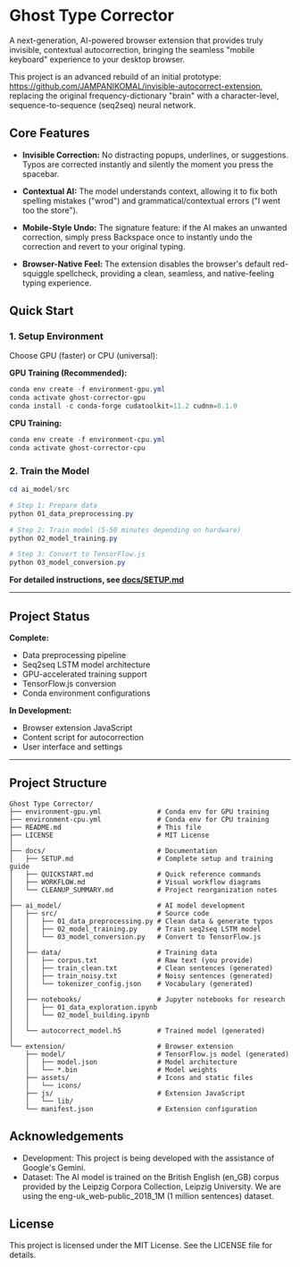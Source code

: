 # Ghost Type Corrector

A next-generation, AI-powered browser extension that provides truly invisible, contextual autocorrection, bringing the seamless "mobile keyboard" experience to your desktop browser.

This project is an advanced rebuild of an initial prototype: https://github.com/JAMPANIKOMAL/invisible-autocorrect-extension, replacing the original frequency-dictionary "brain" with a character-level, sequence-to-sequence (seq2seq) neural network.

## Core Features

- **Invisible Correction:** No distracting popups, underlines, or suggestions. Typos are corrected instantly and silently the moment you press the spacebar.

- **Contextual AI:** The model understands context, allowing it to fix both spelling mistakes ("wrod") and grammatical/contextual errors ("I went too the store").

- **Mobile-Style Undo:** The signature feature: if the AI makes an unwanted correction, simply press Backspace once to instantly undo the correction and revert to your original typing.

- **Browser-Native Feel:** The extension disables the browser's default red-squiggle spellcheck, providing a clean, seamless, and native-feeling typing experience.

## Quick Start

### 1. Setup Environment

Choose GPU (faster) or CPU (universal):

**GPU Training (Recommended):**
```powershell
conda env create -f environment-gpu.yml
conda activate ghost-corrector-gpu
conda install -c conda-forge cudatoolkit=11.2 cudnn=8.1.0
```

**CPU Training:**
```powershell
conda env create -f environment-cpu.yml
conda activate ghost-corrector-cpu
```

### 2. Train the Model

```powershell
cd ai_model/src

# Step 1: Prepare data
python 01_data_preprocessing.py

# Step 2: Train model (5-50 minutes depending on hardware)
python 02_model_training.py

# Step 3: Convert to TensorFlow.js
python 03_model_conversion.py
```

**For detailed instructions, see [docs/SETUP.md](docs/SETUP.md)**

---

## Project Status

**Complete:**
- Data preprocessing pipeline
- Seq2seq LSTM model architecture  
- GPU-accelerated training support
- TensorFlow.js conversion
- Conda environment configurations

**In Development:**
- Browser extension JavaScript
- Content script for autocorrection
- User interface and settings

---

## Project Structure

```
Ghost Type Corrector/
├── environment-gpu.yml              # Conda env for GPU training
├── environment-cpu.yml              # Conda env for CPU training
├── README.md                        # This file
├── LICENSE                          # MIT License
│
├── docs/                            # Documentation
│   ├── SETUP.md                     # Complete setup and training guide
│   ├── QUICKSTART.md                # Quick reference commands
│   ├── WORKFLOW.md                  # Visual workflow diagrams
│   └── CLEANUP_SUMMARY.md           # Project reorganization notes
│
├── ai_model/                        # AI model development
│   ├── src/                         # Source code
│   │   ├── 01_data_preprocessing.py # Clean data & generate typos
│   │   ├── 02_model_training.py     # Train seq2seq LSTM model
│   │   └── 03_model_conversion.py   # Convert to TensorFlow.js
│   │
│   ├── data/                        # Training data
│   │   ├── corpus.txt               # Raw text (you provide)
│   │   ├── train_clean.txt          # Clean sentences (generated)
│   │   ├── train_noisy.txt          # Noisy sentences (generated)
│   │   └── tokenizer_config.json    # Vocabulary (generated)
│   │
│   ├── notebooks/                   # Jupyter notebooks for research
│   │   ├── 01_data_exploration.ipynb
│   │   └── 02_model_building.ipynb
│   │
│   └── autocorrect_model.h5         # Trained model (generated)
│
└── extension/                       # Browser extension
    ├── model/                       # TensorFlow.js model (generated)
    │   ├── model.json               # Model architecture
    │   └── *.bin                    # Model weights
    ├── assets/                      # Icons and static files
    │   └── icons/
    ├── js/                          # Extension JavaScript
    │   └── lib/
    └── manifest.json                # Extension configuration
```

## Acknowledgements

- Development: This project is being developed with the assistance of Google's Gemini.
- Dataset: The AI model is trained on the British English (en_GB) corpus provided by the Leipzig Corpora Collection, Leipzig University. We are using the eng-uk_web-public_2018_1M (1 million sentences) dataset.

## License

This project is licensed under the MIT License. See the LICENSE file for details.
